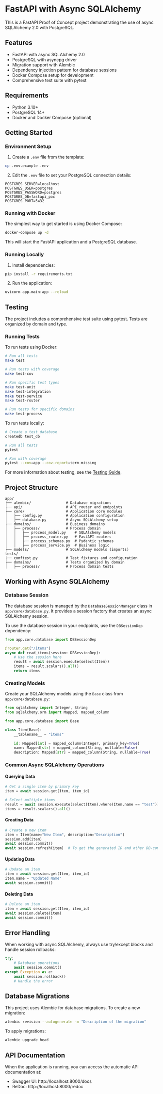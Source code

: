 # FastAPI with Async SQLAlchemy

This is a FastAPI Proof of Concept project demonstrating the use of async SQLAlchemy 2.0 with PostgreSQL.

## Features

- FastAPI with async SQLAlchemy 2.0
- PostgreSQL with asyncpg driver
- Migration support with Alembic
- Dependency injection pattern for database sessions
- Docker Compose setup for development
- Comprehensive test suite with pytest

## Requirements

- Python 3.10+
- PostgreSQL 14+
- Docker and Docker Compose (optional)

## Getting Started

### Environment Setup

1. Create a `.env` file from the template:

```bash
cp .env.example .env
```

2. Edit the `.env` file to set your PostgreSQL connection details:

```
POSTGRES_SERVER=localhost
POSTGRES_USER=postgres
POSTGRES_PASSWORD=postgres
POSTGRES_DB=fastapi_poc
POSTGRES_PORT=5432
```

### Running with Docker

The simplest way to get started is using Docker Compose:

```bash
docker-compose up -d
```

This will start the FastAPI application and a PostgreSQL database.

### Running Locally

1. Install dependencies:

```bash
pip install -r requirements.txt
```

2. Run the application:

```bash
uvicorn app.main:app --reload
```

## Testing

The project includes a comprehensive test suite using pytest. Tests are organized by domain and type.

### Running Tests

To run tests using Docker:

```bash
# Run all tests
make test

# Run tests with coverage
make test-cov

# Run specific test types
make test-unit
make test-integration
make test-service
make test-router

# Run tests for specific domains
make test-process
```

To run tests locally:

```bash
# Create a test database
createdb test_db

# Run all tests
pytest

# Run with coverage
pytest --cov=app --cov-report=term-missing
```

For more information about testing, see the [Testing Guide](tests/README.md).

## Project Structure

```
app/
├── alembic/                # Database migrations
├── api/                    # API router and endpoints
├── core/                   # Application core modules
│   ├── config.py           # Application configuration
│   ├── database.py         # Async SQLAlchemy setup
├── domains/                # Business domains
│   ├── process/            # Process domain
│   │   ├── process_model.py    # SQLAlchemy models
│   │   ├── process_router.py   # FastAPI routers
│   │   ├── process_schemas.py  # Pydantic schemas
│   │   ├── process_service.py  # Business logic
├── models/                 # SQLAlchemy models (imports)
tests/
├── conftest.py             # Test fixtures and configuration
├── domains/                # Tests organized by domain
│   ├── process/            # Process domain tests
```

## Working with Async SQLAlchemy

### Database Session

The database session is managed by the `DatabaseSessionManager` class in `app/core/database.py`. It provides a session factory that creates an async SQLAlchemy session.

To use the database session in your endpoints, use the `DBSessionDep` dependency:

```python
from app.core.database import DBSessionDep

@router.get("/items")
async def read_items(session: DBSessionDep):
    # Use the session here
    result = await session.execute(select(Item))
    items = result.scalars().all()
    return items
```

### Creating Models

Create your SQLAlchemy models using the `Base` class from `app/core/database.py`:

```python
from sqlalchemy import Integer, String
from sqlalchemy.orm import Mapped, mapped_column

from app.core.database import Base

class Item(Base):
    __tablename__ = "items"
    
    id: Mapped[int] = mapped_column(Integer, primary_key=True)
    name: Mapped[str] = mapped_column(String, nullable=False)
    description: Mapped[str] = mapped_column(String, nullable=True)
```

### Common Async SQLAlchemy Operations

#### Querying Data

```python
# Get a single item by primary key
item = await session.get(Item, item_id)

# Select multiple items
result = await session.execute(select(Item).where(Item.name == "test"))
items = result.scalars().all()
```

#### Creating Data

```python
# Create a new item
item = Item(name="New Item", description="Description")
session.add(item)
await session.commit()
await session.refresh(item)  # To get the generated ID and other DB-computed values
```

#### Updating Data

```python
# Update an item
item = await session.get(Item, item_id)
item.name = "Updated Name"
await session.commit()
```

#### Deleting Data

```python
# Delete an item
item = await session.get(Item, item_id)
await session.delete(item)
await session.commit()
```

## Error Handling

When working with async SQLAlchemy, always use try/except blocks and handle session rollbacks:

```python
try:
    # Database operations
    await session.commit()
except Exception as e:
    await session.rollback()
    # Handle the error
```

## Database Migrations

This project uses Alembic for database migrations. To create a new migration:

```bash
alembic revision --autogenerate -m "Description of the migration"
```

To apply migrations:

```bash
alembic upgrade head
```

## API Documentation

When the application is running, you can access the automatic API documentation at:

- Swagger UI: http://localhost:8000/docs
- ReDoc: http://localhost:8000/redoc
